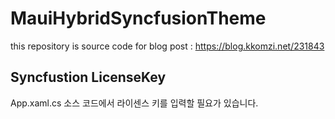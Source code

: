 # MauiHybridSyncfusionTheme
this repository is source code for blog post : https://blog.kkomzi.net/231843

## Syncfustion LicenseKey
App.xaml.cs 소스 코드에서 라이센스 키를 입력할 필요가 있습니다.
